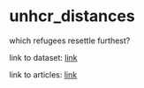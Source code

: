 # unhcr_distances
which refugees resettle furthest?

link to dataset: [link](http://popstats.unhcr.org/en/resettlement)

link to articles: 
[link](http://www.npr.org/sections/goatsandsoda/2017/03/27/518217052/chart-where-the-worlds-refugees-are)

